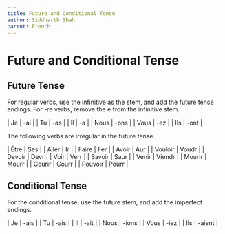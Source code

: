```yaml
---
title: Future and Conditional Tense
author: Siddharth Shah
parent: French
---
```


# Future and Conditional Tense

## Future Tense

For regular verbs, use the infinitive as the stem, and add the future tense endings. For -re verbs, remove the e from the infinitive stem.

| Je   | -ai  |
| Tu   | -as  |
| Il   | -a   |
| Nous | -ons |
| Vous | -ez  |
| Ils  | -ont |

The following verbs are irregular in the future tense.

| Être | Ses |
| Aller | Ir |
| Faire | Fer |
| Avoir | Aur |
| Vouloir | Voudr |
| Devoir | Devr |
| Voir | Verr |
| Savoir | Saur |
| Venir | Viendr |
| Mourir | Mourr |
| Courir | Courr |
| Pouvoir | Pourr |

## Conditional Tense

For the conditional tense, use the future stem, and add the imperfect endings.

| Je   | -ais   |
| Tu   | -ais   |
| Il   | -ait   |
| Nous | -ions  |
| Vous | -iez   |
| Ils  | -aient |